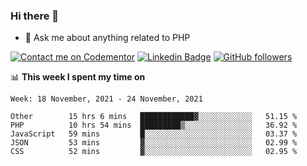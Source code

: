 ### Hi there 👋

<!--
**mustafaculban/mustafaculban** is a ✨ _special_ ✨ repository because its `README.md` (this file) appears on your GitHub profile.

Here are some ideas to get you started:

- 🌱 I’m currently learning ...
- 👯 I’m looking to collaborate on ...
- 🤔 I’m looking for help with ...
- 📫 How to reach me: ...
- 😄 Pronouns: ...
- ⚡ Fun fact: ...

-->
- 💬 Ask me about anything related to PHP

[![Contact me on Codementor](https://www.codementor.io/m-badges/karamusluk/book-session.svg)](https://www.codementor.io/@karamusluk?refer=badge)
[![Linkedin Badge](https://img.shields.io/badge/-Mustafa%20Culban-blue?style=social&logo=Linkedin&logoColor=blue&link=https://www.linkedin.com/in/mustafaculban/)](https://www.linkedin.com/in/mustafaculban/) 
[![GitHub followers](https://img.shields.io/github/followers/karamusluk?label=Follow&style=social)](https://github.com/karamusluk/?tab=follow)


📊 **This week I spent my time on**
<!--START_SECTION:waka-->
```text
Week: 18 November, 2021 - 24 November, 2021

Other        15 hrs 6 mins   ████████████▓░░░░░░░░░░░░   51.15 % 
PHP          10 hrs 54 mins  █████████▒░░░░░░░░░░░░░░░   36.92 % 
JavaScript   59 mins         █░░░░░░░░░░░░░░░░░░░░░░░░   03.37 % 
JSON         53 mins         ▓░░░░░░░░░░░░░░░░░░░░░░░░   02.99 % 
CSS          52 mins         ▓░░░░░░░░░░░░░░░░░░░░░░░░   02.95 % 
```
<!--END_SECTION:waka-->

